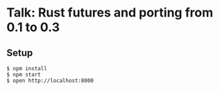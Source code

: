# Talk: Rust futures and porting from 0.1 to 0.3

## Setup
```
$ npm install
$ npm start
$ open http://localhost:8000
```
